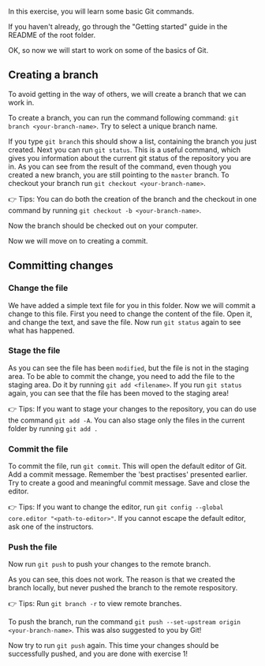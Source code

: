 In this exercise, you will learn some basic Git commands.

If you haven't already, go through the "Getting started" guide in the README of the root folder.

OK, so now we will start to work on some of the basics of Git.

## Creating a branch
To avoid getting in the way of others, we will create a branch that we can work in.

To create a branch, you can run the command following command:
`git branch <your-branch-name>`. Try to select a unique branch name.

If you type `git branch` this should show a list, containing the branch you just created.
Next you can run `git status`. This is a useful command, which gives you information about the current git status of the repository you are in.
As you can see from the result of the command, even though you created a new branch, you are still pointing to the `master` branch.
To checkout your branch run `git checkout <your-branch-name>`.

👉 Tips: You can do both the creation of the branch and the checkout in one command by running `git checkout -b <your-branch-name>`.

Now the branch should be checked out on your computer.

Now we will move on to creating a commit.

## Committing changes

### Change the file
We have added a simple text file for you in this folder. Now we will commit a change to this file.
First you need to change the content of the file. Open it, and change the text, and save the file.
Now run `git status` again to see what has happened.

### Stage the file
As you can see the file has been `modified`, but the file
is not in the staging area. To be able to commit the change, you need to add the file to the staging area.
Do it by running `git add <filename>`. If you run `git status` again, you can see that the file has been moved to the staging area!

👉 Tips: If you want to stage your changes to the repository, you can do use the command `git add -A`. You can also stage only the files in the current folder by running `git add .`

### Commit the file
To commit the file, run `git commit`. This will open the default editor of Git. Add a commit message. Remember the 'best practises' presented earlier. Try to create a good and meaningful commit message. Save and close the editor.

👉 Tips: If you want to change the editor, run `git config --global core.editor "<path-to-editor>"`. If you cannot escape the default editor, ask one of the instructors.

### Push the file
Now run `git push` to push your changes to the remote branch.

As you can see, this does not work. The reason is that we created the branch locally, but never pushed the branch to the remote respository.

👉 Tips: Run `git branch -r` to view remote branches.

To push the branch, run the command `git push --set-upstream origin <your-branch-name>`. This was also suggested to you by Git!

Now try to run `git push` again. This time your changes should be successfully pushed, and you are done with exercise 1!